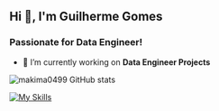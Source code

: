 <h2 align="left">Hi 👋, I'm Guilherme Gomes</h1>
<h3 align="left">Passionate for Data Engineer!</h3>

- 🔭 I’m currently working on **Data Engineer Projects**

![makima0499 GitHub stats](https://github-readme-stats.vercel.app/api?username=makima0499&show_icons=true&theme=radical&count_private=true)

[![My Skills](https://skillicons.dev/icons?i=python,aws,gcp,azure,docker,kubernetes,ansible,linux,postgres,mongodb,prometheus,grafana&perline=6)](https://skillicons.dev)

